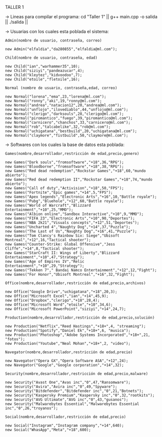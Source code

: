 TALLER 1

-> Lineas para compilar el programa:
cd "Taller 1" ||
g++ main.cpp -o salida ||
./salida ||

-> Usuarias con los cuales esta poblada el sistema: 

    Admin(nombre de usuario, contraseña, correo)

    new Admin("elfaldia","da280855","elfaldia@ml.com");

    Child(nombre de usuario, contraseña, edad)

    new Child("ian","warhammer35",10);
    new Child("siziyi","pandeazucar",4);
    new Child("kleytez","kidvoodoo",7);
    new Child("etoile","fletoile",16);

    Normal (nombre de usuario, contraseña,edad, correo)

    new Normal("lorena","ema",23,"lorena@ml.com");
    new Normal("ronny","aki",19,"ronny@ml.com");
    new Normal("andrea","natacion12",20,"andrea@ml.com");
    new Normal("unflojo","ilovediablo",44,"unflojo@ml.com");
    new Normal("clerigo","darksouls",28,"clerigo@ml.com");
    new Normal("piromantico","fuego",39,"piromantico@ml.com");
    new Normal("carnicero","chanchos",33,"carnicero@ml.com");
    new Normal("rob","talcabelike",32,"rob@ml.com");
    new Normal("uchigatana","bestbuild",20,"uchigatana@ml.com");
    new Normal("claymore","fistbuild",50,"claymore@ml.com");   

-> Softwares con los cuales la base de datos esta poblada:

    Games(nombre,desarrollador,restricción de edad,precio,genero)

    new Games("Dark souls","fromsoftware","+18",36,"RPG");
    new Games("Bloodborne","fromsoftware","+18",38,"RPG");
    new Games("Red dead redemption","Rockstar Games","+18",60,"mundo abierto");
    new Games("Red dead redemption II","Rockstar Games","+18",74,"mundo abierto");
    new Games("Call of duty","Activision","+18",50,"FPS");
    new Games("Fortnite","Epic games","+14",5,"FPS");
    new Games("Apex legends","Electronic Arts","+16",10,"Battle royale");
    new Games("Pubg","Bluehole","+12",60,"Battle royale");
    new Games("World of Warcraft","Blizzard Entertainment","+10",25,"MMO");
    new Games("Albion online","Sandbox Interactive","+10",9,"MMO");
    new Games("FIFA 23","Electronic Arts","+10",90,"Deportes");
    new Games("NBA 2k21","Visuals concepts","+12",51,"Deportes");
    new Games("Uncharted 4","Naughty Dog","+14",37,"Puzzle");
    new Games("The Last of Us","Naughty Dog","+16",41,"Puzzle");
    new Games("Tom Clancy's Rainbow Six: Siege","Ubisoft Montreal","+12",16,"Tactical shooter");
    new Games("Counter-Strike: Global Offensive","Jess Cliffe","+14",8,"Tactical shooter");
    new Games("StarCraft II: Wings of Liberty","Blizzard Entertainment","+10",47,"Strategy");
    new Games("Age of Empires IV","Relic Entertainment","+10",29,"Strategy");
    new Games("Tekken 7"," Bandai Namco Entertainment","+12",12,"Fight");
    new Games("For Honor","Ubisoft Montreal","+16",32,"Fight");

    Office(nombre,desarrollador,restricción de edad,precio,archivos)

    new Office("Google Drive","uchigatana","+18",20,3);
    new Office("Microsoft Excel","ian","+14",45,9);
    new Office("Dropbox","clerigo","+18",28,4);
    new Office("Microsoft Word","etoile","+10",34,6);
    new Office("Microsoft PowerPoint","siziyi","+14",24,7);

    Production(nombre,desarrollador,restricción de edad,precio,solución)

    new Production("Netflix","Reed Hastings","+18+",4, "streaming");
    new Production("Spotify","Daniel Ek","+18+",6, "musica");
    new Production("Photoshop","Adobe Systems Incorporated","+18+",21, "fotos");
    new Production("Youtube","Neal Mohan","+18+",2, "video");

    Navegator(nombre,desarrollador,restricción de edad,precio)

    new Navegator("Opera GX","Opera Software ASA","+12",24);
    new Navegator("Google","Google corporation","+14",32);

    Security(nombre,desarrollador,restricción de edad,precio,malware)

    new Security("Avast One","Avas inc","0",47,"Ransomware");
    new Security("Avira","Avira inc","0",49,"Spyware");
    new Security("Bitdefender","Bitdefender inc","0",21,"Botnets");
    new Security("Kaspersky Premium","Kaspersky inc","0",32,"rootkits");
    new Security("AVG Ultimate","AVG inc","0",43,"gusanos");
    new Security("Malwarebytes Essential","Malwarebytes Essential inc","0",26,"troyanos");

    Social(nombre,desarrollador,restricción de edad,precio)

    new Social("Instagram","Instagram company","+14",640);
    new Social("WhasApp","Meta","+18",600);